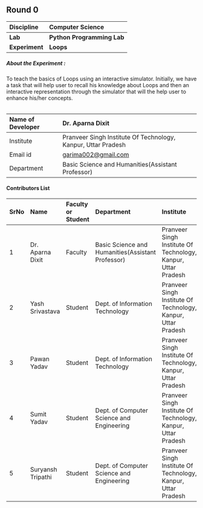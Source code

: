 ## Round 0

<b>Discipline | <b>Computer Science
:--|:--|
<b>Lab</b> | <b>Python Programming Lab</b>
<b>Experiment</b>| <b>Loops</b>

<h5> About the Experiment : </h5>
To teach the basics of Loops using an interactive simulator. Initially, we have a task that will help
user to recall his knowledge about Loops and then an interactive
representation through the simulator that will the help user to enhance his/her concepts.<br><br>

<b>Name of Developer | <b> Dr. Aparna Dixit
:--|:--|
Institute | Pranveer Singh Institute Of Technology, Kanpur, Uttar Pradesh
Email id| garima002@gmail.com
Department | Basic Science and Humanities(Assistant Professor)


#### Contributors List

SrNo | Name | Faculty or Student | Department| Institute | Email id
:--|:--|:--|:--|:--|:--|
1 | Dr. Aparna Dixit | Faculty | Basic Science and Humanities(Assistant Professor) | Pranveer Singh Institute Of Technology, Kanpur, Uttar Pradesh | garima002@gmail.com
2 | Yash Srivastava | Student | Dept. of Information Technology | Pranveer Singh Institute Of Technology, Kanpur, Uttar Pradesh | officialyash2616@gmail.com
3 | Pawan Yadav | Student | Dept. of Information Technology | Pranveer Singh Institute Of Technology, Kanpur, Uttar Pradesh | pkpawan954@gmail.com
4 | Sumit Yadav | Student | Dept. of Computer Science and Engineering | Pranveer Singh Institute Of Technology, Kanpur, Uttar Pradesh | sumityadav2408@gmail.com
5 | Suryansh Tripathi | Student | Dept. of Computer Science and Engineering | Pranveer Singh Institute Of Technology, Kanpur, Uttar Pradesh | suryansh1004@gmail.com
